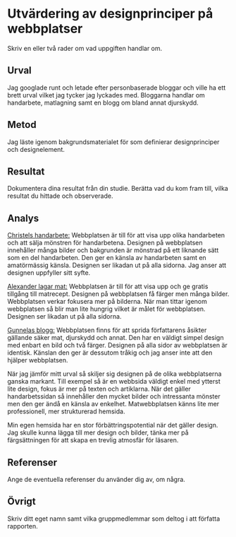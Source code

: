 Utvärdering av designprinciper på webbplatser
=======================

Skriv en eller två rader om vad uppgiften handlar om.

Urval
-----------------------

Jag googlade runt och letade efter personbaserade bloggar och ville ha ett brett urval vilket jag tycker jag lyckades med. Bloggarna handlar om handarbete, matlagning samt en blogg om bland annat djurskydd.

Metod
-----------------------

Jag läste igenom bakgrundsmaterialet för som definierar designprinciper och designelement.

Resultat
-----------------------

Dokumentera dina resultat från din studie. Berätta vad du kom fram till, vilka resultat du hittade och observerade.

Analys
-----------------------

<a href="https://christelshandarbete.blogspot.com/">Christels handarbete:</a> Webbplatsen är till för att visa upp olika handarbeten och att sälja mönstren för handarbetena. Designen på webbplatsen innehåller många bilder och bakgrunden är mönstrad på ett liknande sätt som en del handarbeten. Den ger en känsla av handarbeten samt en amatörmässig känsla. Designen ser likadan ut på alla sidorna. Jag anser att designen uppfyller sitt syfte.

<a href="https://www.alexanderlagarmat.se/">Alexander lagar mat:</a> Webbplatsen är till för att visa upp och ge gratis tillgång till matrecept. Designen på webbplatsen få färger men många bilder. Webbplatsen verkar fokusera mer på bilderna. När man tittar igenom webbplatsen så blir man lite hungrig vilket är målet för webbplatsen. Designen ser likadan ut på alla sidorna.

<a href="https://gunnela.nu/">Gunnelas blogg:</a> Webbplatsen finns för att sprida författarens åsikter gällande säker mat, djurskydd och annat. Den har en väldigt simpel design med enbart en bild och två färger. Designen på alla sidor av webbplatsen är identisk. Känslan den ger är dessutom tråkig och jag anser inte att den hjälper webbplatsen.


När jag jämför mitt urval så skiljer sig designen på de olika webbplatserna ganska markant. Till exempel så är en webbsida väldigt enkel med ytterst lite design, fokus är mer på texten och artiklarna. När det gäller handarbetssidan så innehåller den mycket bilder och intressanta mönster men den ger ändå en känsla av enkelhet. Matwebbplatsen känns lite mer professionell, mer strukturerad hemsida.

Min egen hemsida har en stor förbättringspotential när det gäller design. Jag skulle kunna lägga till mer design och bilder, tänka mer på färgsättningen för att skapa en trevlig atmosfär för läsaren.

Referenser
-----------------------

Ange de eventuella referenser du använder dig av, om några.

Övrigt
-----------------------

Skriv ditt eget namn samt vilka gruppmedlemmar som deltog i att författa rapporten.